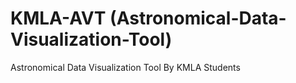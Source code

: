# KMLA-AVT (Astronomical-Data-Visualization-Tool)
Astronomical Data Visualization Tool By KMLA Students
